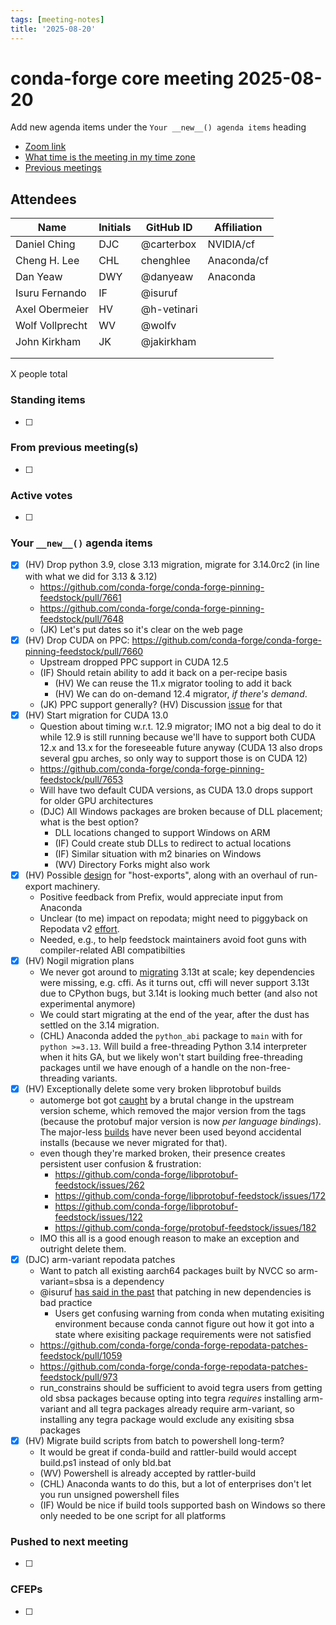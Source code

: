 ```yaml
---
tags: [meeting-notes]
title: '2025-08-20'
---
```

# conda-forge core meeting 2025-08-20

Add new agenda items under the `Your __new__() agenda items` heading

- [Zoom link](https://zoom.us/j/9138593505?pwd=SWh3dE1IK05LV01Qa0FJZ1ZpMzJLZz09)
- [What time is the meeting in my time zone](https://dateful.com/convert/utc?t=5pm)
- [Previous meetings](https://conda-forge.org/community/minutes/)

## Attendees

| Name                    | Initials | GitHub ID        | Affiliation                 |
| ----------------------- | -------- | ---------------  | --------------------------- |
| Daniel Ching            | DJC      | @carterbox       | NVIDIA/cf                   |
| Cheng H. Lee            | CHL      | chenghlee        | Anaconda/cf                 |
| Dan Yeaw                | DWY      | @danyeaw         | Anaconda                            |
| Isuru Fernando          | IF       | @isuruf          |                             |
| Axel Obermeier          | HV       | @h-vetinari      |                             |
| Wolf Vollprecht         | WV       | @wolfv           |                             |
| John Kirkham            | JK       | @jakirkham       |                             |
|                         |          |                  |                             |
|                         |          |                  |                             |

X people total

### Standing items

- [ ]

### From previous meeting(s)

- [ ]

### Active votes

- [ ]

### Your `__new__()` agenda items

- [x] (HV) Drop python 3.9, close 3.13 migration, migrate for 3.14.0rc2 (in line with what we did for 3.13 & 3.12)
  - https://github.com/conda-forge/conda-forge-pinning-feedstock/pull/7661
  - https://github.com/conda-forge/conda-forge-pinning-feedstock/pull/7648 
  - (JK) Let's put dates so it's clear on the web page
- [x] (HV) Drop CUDA on PPC: https://github.com/conda-forge/conda-forge-pinning-feedstock/pull/7660
  - Upstream dropped PPC support in CUDA 12.5
  - (IF) Should retain ability to add it back on a per-recipe basis
      - (HV) We can reuse the 11.x migrator tooling to add it back
      - (HV) We can do on-demand 12.4 migrator, _if there's demand_.
  - (JK) PPC support generally? (HV) Discussion [issue](https://github.com/conda-forge/conda-forge.github.io/issues/2510) for that
- [x] (HV) Start migration for CUDA 13.0
  - Question about timing w.r.t. 12.9 migrator; IMO not a big deal to do it while 12.9 is still running because we'll have to support both CUDA 12.x and 13.x for the foreseeable future anyway (CUDA 13 also drops several gpu arches, so only way to support those is on CUDA 12)
  - https://github.com/conda-forge/conda-forge-pinning-feedstock/pull/7653
  - Will have two default CUDA versions, as CUDA 13.0 drops support for older GPU architectures
  - (DJC) All Windows packages are broken because of DLL placement; what is the best option?
      - DLL locations changed to support Windows on ARM
      - (IF) Could create stub DLLs to redirect to actual locations
      - (IF) Similar situation with m2 binaries on Windows
      - (WV) Directory Forks might also work 
- [x] (HV) Possible [design](https://github.com/conda/ceps/issues/77#issuecomment-3186740038) for "host-exports", along with an overhaul of run-export machinery.
  - Positive feedback from Prefix, would appreciate input from Anaconda
  - Unclear (to me) impact on repodata; might need to piggyback on Repodata v2 [effort](https://github.com/conda/ceps/pull/111).
  - Needed, e.g., to help feedstock maintainers avoid foot guns with compiler-related ABI compatibilties
- [x] (HV) Nogil migration plans
  - We never got around to [migrating](https://github.com/conda-forge/conda-forge-pinning-feedstock/pull/6673) 3.13t at scale; key dependencies were missing, e.g. cffi. As it turns out, cffi will never support 3.13t due to CPython bugs, but 3.14t is looking much better (and also not experimental anymore)
  - We could start migrating at the end of the year, after the dust has settled on the 3.14 migration.
  - (CHL) Anaconda added the `python_abi` package to `main` with for `python >=3.13`. Will build a free-threading Python 3.14 interpreter when it hits GA, but we likely won't start building free-threading packages until we have enough of a handle on the non-free-threading variants.
- [x] (HV) Exceptionally delete some very broken libprotobuf builds
  - automerge bot got [caught](https://github.com/conda-forge/libprotobuf-feedstock/pull/112/files) by a brutal change in the upstream version scheme, which removed the major version from the tags (because the protobuf major version is now _per language bindings_). The major-less [builds](https://anaconda.org/conda-forge/libprotobuf/files?version=21.5) have never been used beyond accidental installs (because we never migrated for that).
  - even though they're marked broken, their presence creates persistent user confusion & frustration:
    - https://github.com/conda-forge/libprotobuf-feedstock/issues/262
    - https://github.com/conda-forge/libprotobuf-feedstock/issues/172
    - https://github.com/conda-forge/libprotobuf-feedstock/issues/122
    - https://github.com/conda-forge/protobuf-feedstock/issues/182
  - IMO this all is a good enough reason to make an exception and outright delete them.
- [x] (DJC) arm-variant repodata patches
    - Want to patch all existing aarch64 packages built by NVCC so arm-variant=sbsa is a dependency
    - @isuruf [has said in the past](https://github.com/conda-forge/conda-forge-repodata-patches-feedstock/pull/467#issuecomment-1580256486) that patching in new dependencies is bad practice
        - Users get confusing warning from conda when mutating exisiting environment because conda cannot figure out how it got into a state where exisiting package requirements were not satisfied
    - https://github.com/conda-forge/conda-forge-repodata-patches-feedstock/pull/1059
    - https://github.com/conda-forge/conda-forge-repodata-patches-feedstock/pull/973
    - run_constrains should be sufficient to avoid tegra users from getting old sbsa packages because opting into tegra *requires* installing arm-variant and all tegra packages already require arm-variant, so installing any tegra package would exclude any exisiting sbsa packages
- [x] (HV) Migrate build scripts from batch to powershell long-term?
    - It would be great if conda-build and rattler-build would accept build.ps1 instead of only bld.bat
    - (WV) Powershell is already accepted by rattler-build
    - (CHL) Anaconda wants to do this, but a lot of enterprises don't let you run unsigned powershell files
    - (IF) Would be nice if build tools supported bash on Windows so there only needed to be one script for all platforms
### Pushed to next meeting

- [ ]

### CFEPs

- [ ]
